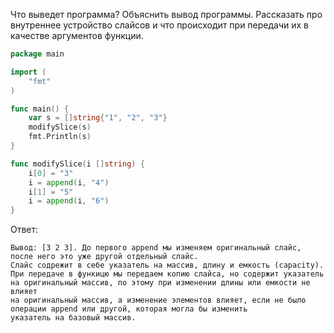 Что выведет программа? Объяснить вывод программы. Рассказать про внутреннее устройство слайсов и что происходит при передачи их в качестве аргументов функции.

```go
package main

import (
	"fmt"
)

func main() {
	var s = []string{"1", "2", "3"}
	modifySlice(s)
	fmt.Println(s)
}

func modifySlice(i []string) {
	i[0] = "3"
	i = append(i, "4")
	i[1] = "5"
	i = append(i, "6")
}
```

Ответ:
```
Вывод: [3 2 3]. До первого append мы изменяем оригинальный слайс, 
после него это уже другой отдельный слайс.
Слайс содрежит в себе указатель на массив, длину и емкость (capacity).
При передаче в функицю мы передаем копию слайса, но содержит указатель 
на оригинальный массив, по этому при изменении длины или емкости не влияет
на оригинальный массив, а изменение элементов влияет, если не было
операции append или другой, которая могла бы изменить
указатель на базовый массив.
```